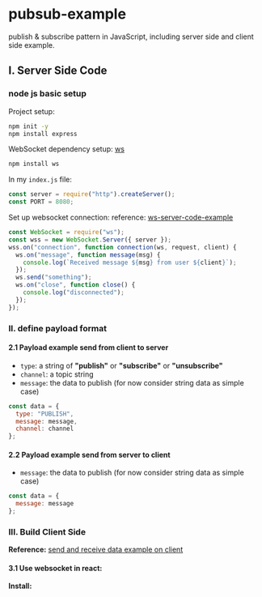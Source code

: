 # pubsub-example

publish &amp; subscribe pattern in JavaScript, including server side and client side example.

## I. Server Side Code

### node js basic setup

Project setup:

```bash
npm init -y
npm install express
```

WebSocket dependency setup: [ws](https://github.com/websockets/ws)

```bash
npm install ws
```

In my `index.js` file:

```js
const server = require("http").createServer();
const PORT = 8080;
```

Set up websocket connection:
reference: [ws-server-code-example](https://github.com/websockets/ws#external-https-server)

```js
const WebSocket = require("ws");
const wss = new WebSocket.Server({ server });
wss.on("connection", function connection(ws, request, client) {
  ws.on("message", function message(msg) {
    console.log(`Received message ${msg} from user ${client}`);
  });
  ws.send("something");
  ws.on("close", function close() {
    console.log("disconnected");
  });
});
```

### II. define payload format

#### 2.1 Payload example send from client to server

- `type`: a string of **"publish"** or **"subscribe"** or **"unsubscribe"**
- `channel`: a topic string
- `message`: the data to publish (for now consider string data as simple case)

```js
const data = {
  type: "PUBLISH",
  message: message,
  channel: channel
};
```

#### 2.2 Payload example send from server to client

- `message`: the data to publish (for now consider string data as simple case)

```js
const data = {
  message: message
};
```

### III. Build Client Side

**Reference:**
[send and receive data example on client](https://github.com/websockets/ws#usage-examples)

#### 3.1 Use websocket in react:

**Install:**

```js

```
